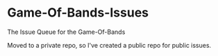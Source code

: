 # Game-Of-Bands-Issues
The Issue Queue for the Game-Of-Bands

Moved to a private repo, so I've created a public repo for public issues. 
